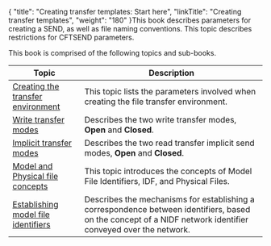 {
    "title": "Creating transfer templates:  Start here",
    "linkTitle": "Creating transfer templates",
    "weight": "180"
}This book describes parameters for creating a SEND, as well as file
naming conventions. This topic describes restrictions for CFTSEND parameters.

This book is comprised of the following topics and sub-books.


| Topic  | Description  |
| --- | --- |
| [Creating the transfer environment](create_transfer_environment_start_here) | This topic lists the parameters involved when creating the file transfer environment. |
| [Write transfer modes](write_transfer_modes) | Describes the two write transfer modes, **Open** and **Closed**. |
| [Implicit transfer modes](implicit_transfer_modes) | Describes the two read transfer implicit send modes, **Open** and **Closed**. |
| [Model and Physical file concepts](model_and_physical_file_concepts) | This topic introduces the concepts of Model File Identifiers, IDF, and Physical Files. |
| [Establishing model file identifiers](establishing_model_file_identifiers) | Describes the mechanisms for establishing a correspondence between identifiers, based on the concept of a NIDF network identifier conveyed over the network. |

